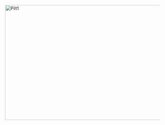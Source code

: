 <img width="605" height="375" alt="Pilt1" src="https://github.com/user-attachments/assets/c6c86462-a441-452a-9d4a-810da31561fb" />
